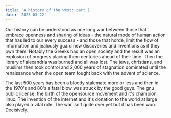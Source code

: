 ```yaml
---
title: 'A history of the west: part 1'
date: '2023-03-22'
---
```


Our history can be understood as one long war between those that embrace openness and sharing of ideas -
the natural mode of human action that has led to our every success - and those that horde, limit the 
flow of information and jealously guard new discoveries and inventions as if they own them. Notably 
the Greeks had an open society and the result was an explosion of progress placing them centuries 
ahead of their time. Then the library of alexandria was burned and all was lost. The jews, christians, 
and muslims then took control and 2,000 years of stagnation dominated until the renaissance when the 
open team fought back with the advent of science.

The last 500 years has been a bloody stalemate more or less and then in the 1970's and 80's a fatal blow
was struck by the good guys. The gnu public license, the birth of the opensource movement and it's 
champion linux. The invention of the internet and it's donation to the world at large also played a 
vital role. The war isn't quite over yet but it has been won. Decisively.